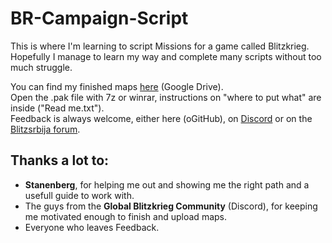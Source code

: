# BR-Campaign-Script

This is where I'm learning to script Missions for a game called Blitzkrieg. <br>
Hopefully I manage to learn my way and complete many scripts without too much struggle.<br>

You can find my finished maps [here](https://drive.google.com/drive/folders/15L_aPlY0l-Ipnbocaa7ePJ8IizCREL5x?usp=sharing) (Google Drive). <br>
Open the .pak file with 7z or winrar, instructions on "where to put what" are inside ("Read me.txt"). <br>
Feedback is always welcome, either here (oGitHub), on [Discord](https://discord.gg/eaXRcRxXsj) or on the [Blitzsrbija forum](https://blitzsrbija.proboards.com/user/2445).<br>

## Thanks a lot to:
- **Stanenberg**, for helping me out and showing me the right path and a usefull guide to work with.
- The guys from the **Global Blitzkrieg Community** (Discord), for keeping me motivated enough to finish and upload maps.
- Everyone who leaves Feedback.

